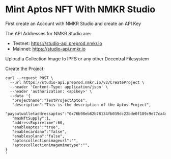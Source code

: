 # Mint Aptos NFT With NMKR Studio

First create an Account with NMKR Studio and create an API Key

The API Addresses for NMKR Studio are:

- Testnet: https://studio-api.preprod.nmkr.io
- Mainnet: https://studio-api.nmkr.io

  
Upload a Collection Image to IPFS or any other Decentral Filesystem

Create the Project:
```
curl --request POST \
  --url https://studio-api.preprod.nmkr.io/v2/CreateProject \
  --header 'Content-Type: application/json' \
  --header 'authorization: <apikey>' \
  --data '{
   "projectname":"TestProjectAptos",
   "description":"This is the description of the Aptos Project",
   "payoutwalletaddressaptos":"0x76b98eb82b78134fb039dc22bde0f189c9e77ca4d6175f14627f0ae5163db49e",
   "maxNftSupply":1,
   "addressExpiretime":60,
   "enableaptos":"true",
   "enablecardano":"false",
   "enablesolana":"false",
   "aptoscollectionimageurl":"",
   "aptoscollectionimagemimetype":"",
}
'
```
